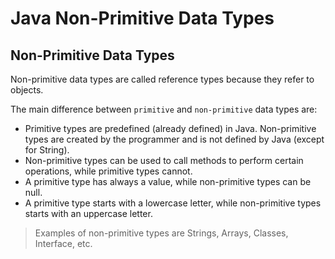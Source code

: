 # Java Non-Primitive Data Types

## Non-Primitive Data Types

Non-primitive data types are called reference types because they refer to objects.

The main difference between `primitive` and `non-primitive` data types are:

- Primitive types are predefined (already defined) in Java. Non-primitive types are created by the programmer and is not defined by Java (except for String).
- Non-primitive types can be used to call methods to perform certain operations, while primitive types cannot.
- A primitive type has always a value, while non-primitive types can be null.
- A primitive type starts with a lowercase letter, while non-primitive types starts with an uppercase letter.

> Examples of non-primitive types are Strings, Arrays, Classes, Interface, etc.